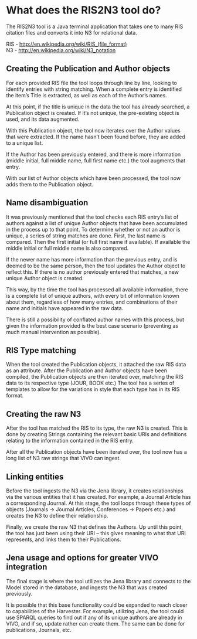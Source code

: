 What does the RIS2N3 tool do?  
================================  
  
The RIS2N3 tool is a Java terminal application that takes one to many RIS citation files and converts it into N3 for relational data.  

RIS - http://en.wikipedia.org/wiki/RIS_(file_format)  
N3 - http://en.wikipedia.org/wiki/N3_notation  
    
Creating the Publication and Author objects
-------------------------


For each provided RIS file the tool loops through line by line, looking to identify entries with string matching. When a complete entry is identified the item’s Title is extracted, as well as each of the Author’s names.

At this point, if the title is unique in the data the tool has already searched, a Publication object is created. If it’s not unique, the pre-existing object is used, and its data augmented.

With this Publication object, the tool now iterates over the Author values that were extracted. If the name hasn’t been found before, they are added to a unique list.

If the Author has been previously entered, and there is more information (middle initial, full middle name, full first name etc.) the tool augments that entry.

With our list of Author objects which have been processed, the tool now adds them to the Publication object.
  
  
  
Name disambiguation
-------------------------


It was previously mentioned that the tool checks each RIS entry’s list of authors against a list of unique Author objects that have been accumulated in the process up to that point. To determine whether or not an author is unique, a series of string matches are done. First, the last name is compared. Then the first initial (or full first name if available). If available the middle initial or full middle name is also compared.

If the newer name has more information than the previous entry, and is deemed to be the same person, then the tool updates the Author object to reflect this. If there is no author previously entered that matches, a new unique Author object is created.



This way, by the time the tool has processed all available information, there is a complete list of unique authors, with every bit of information known about them, regardless of how many entries, and combinations of their name and initials have appeared in the raw data.



There is still a possibility of conflated author names with this process, but given the information provided is the best case scenario (preventing as much manual intervention as possible).
  
RIS Type matching
-------------------------


When the tool created the Publication objects, it attached the raw RIS data as an attribute. After the Publication and Author objects have been compiled, the Publication objects are then iterated over, matching the RIS data to its respective type (JOUR, BOOK etc.) The tool has a series of templates to allow for the variations in style that each type has in its RIS format.
  
Creating the raw N3
-------------------------

After the tool has matched the RIS to its type, the raw N3 is created. This is done by creating Strings containing the relevant basic URIs and definitions relating to the information contained in the RIS entry.

After all the Publication objects have been iterated over, the tool now has a long list of N3 raw strings that VIVO can ingest.
  
  
Linking entities
-------------------------

Before the tool ingests the N3 via the Jena library, it creates relationships via the various entities that it has created. For example, a Journal Article has a corresponding Journal. At this stage, the tool loops through these types of objects (Journals -> Journal Articles, Conferences -> Papers etc.) and creates the N3 to define their relationship.  

Finally, we create the raw N3 that defines the Authors. Up until this point, the tool has just been using their URI – this gives meaning to what that URI represents, and links them to their Publications.
  
  
  
Jena usage and options for greater VIVO integration
-------------------------


The final stage is where the tool utilizes the Jena library and connects to the Model stored in the database, and ingests the N3 that was created previously.



It is possible that this base functionality could be expanded to reach closer to capabilities of the Harvester. For example, utilizing Jena, the tool could use SPARQL queries to find out if any of its unique authors are already in VIVO, and if so, update rather can create them. The same can be done for publications, Journals, etc.



